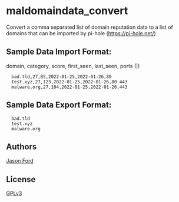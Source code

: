 # maldomaindata_convert

Convert a comma separated list of domain reputation data to a list of domains that can be imported by pi-hole (https://pi-hole.net/)

## Sample Data Import Format:

domain, category, score, first_seen, last_seen, ports (|)

      bad.tld,27,85,2022-01-25,2022-01-26,80
      test.xyz,27,123,2022-01-25,2022-01-26,80 443
      malware.org,27,104,2022-01-25,2022-01-26,443

## Sample Data Export Format:

      bad.tld
      test.xyz
      malware.org

## Authors
[Jason Ford](http://www.jasonsford.com)

## License
[GPLv3](https://choosealicense.com/licenses/gpl-3.0/)
